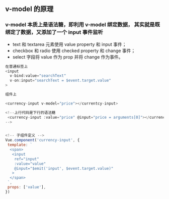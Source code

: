 ## v-model 的原理

### v-model 本质上是语法糖，即利用 v-model 绑定数据， 其实就是既绑定了数据，又添加了一个 input 事件监听

- text 和 textarea 元素使用 value property 和 input 事件；
- checkbox 和 radio 使用 checked property 和 change 事件；
- select 字段将 value 作为 prop 并将 change 作为事件。

```javascript
在普通标签上
<input
  v-bind:value="searchText"
  v-on:input="searchText = $event.target.value"
>

```

```javascript
组件上

<currency-input v-model="price"></currentcy-input>

<!--上行代码是下行的语法糖
 <currency-input :value="price" @input="price = arguments[0]"></currency-input>
-->


<!-- 子组件定义 -->
Vue.component('currency-input', {
 template: `
  <span>
   <input
    ref="input"
    :value="value"
    @input="$emit('input', $event.target.value)"
   >
  </span>
 `,
 props: ['value'],
})


```
